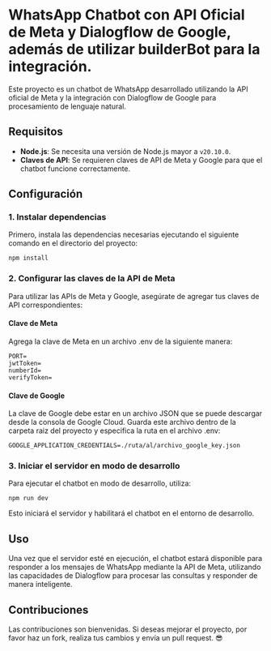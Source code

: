 # WhatsApp Chatbot con API Oficial de Meta y Dialogflow de Google, además de utilizar builderBot para la integración.

Este proyecto es un chatbot de WhatsApp desarrollado utilizando la API oficial de Meta y la integración con Dialogflow de Google para procesamiento de lenguaje natural.

## Requisitos

- **Node.js**: Se necesita una versión de Node.js mayor a `v20.10.0`.
- **Claves de API**: Se requieren claves de API de Meta y Google para que el chatbot funcione correctamente.

## Configuración

### 1. Instalar dependencias

Primero, instala las dependencias necesarias ejecutando el siguiente comando en el directorio del proyecto:

```
npm install
```

### 2. Configurar las claves de la API de Meta

Para utilizar las APIs de Meta y Google, asegúrate de agregar tus claves de API correspondientes:

#### Clave de Meta

Agrega la clave de Meta en un archivo .env de la siguiente manera:

```
PORT=
jwtToken=
numberId=
verifyToken=
```

#### Clave de Google

La clave de Google debe estar en un archivo JSON que se puede descargar desde la consola de Google Cloud. Guarda este archivo dentro de la carpeta raiz del proyecto y especifica la ruta en el archivo .env:

```
GOOGLE_APPLICATION_CREDENTIALS=./ruta/al/archivo_google_key.json
```

### 3. Iniciar el servidor en modo de desarrollo

Para ejecutar el chatbot en modo de desarrollo, utiliza:

```
npm run dev
```

Esto iniciará el servidor y habilitará el chatbot en el entorno de desarrollo.

## Uso

Una vez que el servidor esté en ejecución, el chatbot estará disponible para responder a los mensajes de WhatsApp mediante la API de Meta, utilizando las capacidades de Dialogflow para procesar las consultas y responder de manera inteligente.

## Contribuciones

Las contribuciones son bienvenidas. Si deseas mejorar el proyecto, por favor haz un fork, realiza tus cambios y envía un pull request. 😎
